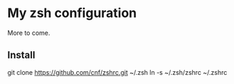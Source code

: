 # My zsh configuration

More to come.

## Install

  git clone https://github.com/cnf/zshrc.git ~/.zsh
  ln -s ~/.zsh/zshrc ~/.zshrc
